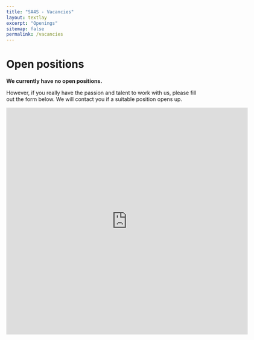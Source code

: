 ```yaml
---
title: "SA4S - Vacancies"
layout: textlay
excerpt: "Openings"
sitemap: false
permalink: /vacancies
---
```


# Open positions

**We currently have no open positions.**

However, if you really have the passion and talent to work with us, please fill out the form below. We will contact you if a suitable position opens up.

<iframe src="https://docs.google.com/forms/d/e/1FAIpQLSf0THt37iEzDBQT1lCrLYO5EuVrGXnB_oAEMIx53gDkf9I2tw/viewform?embedded=true" width="640" height="600" frameborder="0" marginheight="0" marginwidth="0" style="display: block; margin: 0 auto; margin-bottom: 20px">Loading…</iframe>


<!-- We are looking for new group members with passion, talent, and grit! -->

<!-- You will have the chance to work on the grand challenges of condensed matter physics, often at the interface of instrumental design and new physics. You will be involved in determining the important and interesting questions, creating and improving instrumental setups, performing measurements, and making discoveries. -->

<!-- ### Past open positions

You find the past job openings here:
[Opening 1]({{ site.baseurl }}/downloads/GeneralPostdoc_2019_v01.pdf),
[Opening 2]({{ site.baseurl }}/downloads/PPMS_PhD_2019_v01.pdf),
[Opening 3]({{ site.baseurl }}/downloads/PD.pdf),
[Opening 4]({{ site.baseurl }}/downloads/PHD1.pdf),
[Opening 5]({{ site.baseurl }}/downloads/PHD2.pdf). -->

<!-- ### Applications for PhD and Postdoc positions
If you are interested in working with us as a PhD student or postdoc, please send me an [email](mailto:milan.allan@gmail.com). State briefly why you are interested and attach a CV, including information about the grades you had as an undergraduate. No need for a separate cover letter or certificates. **Important**: please insert _"Application PhD"_ or _"Application Postdoc"_ in the subject line. If you are applying to a specific advertisement, note this in your email.

We especially welcome postdocs with fellowships. I'd be happy to support you, also after you apply to our group. Take a look at the [veni fellowship](https://www.nwo.nl/en/calls/nwo-talent-programme-veni-science-domain) or the Marie Curie fellowship (currently closed, next deadline probably Fall 2021, [here is last years call]({{ site.baseurl }}/downloads/h2020-wp1820-msca_en.pdf)). In many country, there are also fellowships available for outdoing postdocs.** -->


<!-- ### Master projects for Leiden University students
If you are a Master student at Leiden University looking for a Master project, contact me (or any group member) per email or stop by my office.

### Bsc / Master students from elsewhere
If you are interested in pursuing a Master degree at Leiden University, see [mastersinleiden.nl](http://www.mastersinleiden.nl/programmes/physics/en/introduction). Sometimes, we take master students or summer interns if we get exceptional applicants (this usually means very good grades and a personal recommendation). -->

<!-- <figure>
<img src="{{ site.url }}{{ site.baseurl }}/images/picpic/Gallery/DSC_0696.jpg" width="95%">
</figure> -->
